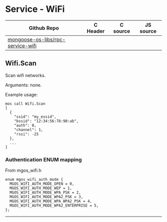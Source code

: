# Service - WiFi
| Github Repo | C Header | C source  | JS source |
| ----------- | -------- | --------  | ----------------- |
| [mongoose-os-libs/rpc-service-wifi](https://github.com/mongoose-os-libs/rpc-service-wifi) | &nbsp; | &nbsp;  | &nbsp;         |



## Wifi.Scan

Scan wifi networks.

Arguments: none.

Example usage:

<pre class="command-line language-bash" data-user="chris" data-host="localhost" data-output="2-100"><code>mos call Wifi.Scan
[
  {
    "ssid": "my_essid",
    "bssid": "12:34:56:78:90:ab",
    "auth": 0,
    "channel": 1,
    "rssi": -25
  },
  ...
]
</code></pre>

### Authentication ENUM mapping

From mgos_wifi.h
```
enum mgos_wifi_auth_mode {
  MGOS_WIFI_AUTH_MODE_OPEN = 0,
  MGOS_WIFI_AUTH_MODE_WEP = 1,
  MGOS_WIFI_AUTH_MODE_WPA_PSK = 2,
  MGOS_WIFI_AUTH_MODE_WPA2_PSK = 3,
  MGOS_WIFI_AUTH_MODE_WPA_WPA2_PSK = 4,
  MGOS_WIFI_AUTH_MODE_WPA2_ENTERPRISE = 5,
};
```


 ----- 
